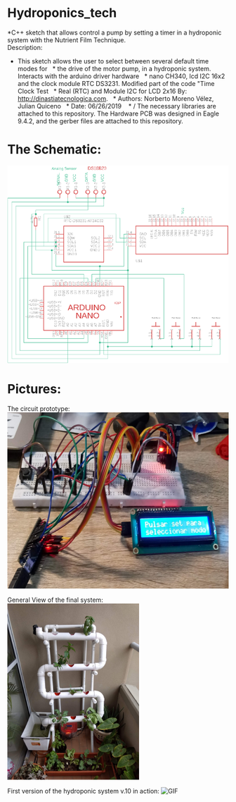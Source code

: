 # Hydroponics_tech
*C++ sketch that allows control a pump by setting a timer in a hydroponic system with the Nutrient Film Technique.
    
   Description: 
  * This sketch allows the user to select between several default time modes for
  * the drive of the motor pump, in a hydroponic system. Interacts with the arduino driver hardware
  * nano CH340, lcd I2C 16x2 and the clock module RTC DS3231. Modified part of the code "Time Clock Test
  * Real (RTC) and Module I2C for LCD 2x16 By: http://dinastiatecnologica.com.
  * Authors: Norberto Moreno Vélez, Julian Quiceno
  * Date: 06/26/2019
   * /
The necessary libraries are attached to this repository.
The Hardware PCB was designed in Eagle 9.4.2, and the gerber files are attached to this repository.

# The Schematic:
![Schematic_Hydroponic](Schematic_Hydroponic.png) 

# Pictures:
The circuit prototype:
<img src="https://github.com/NorberMV/Hydroponics_tech/blob/master/hidrophonicSys.jpg" alt="My Project GIF" height="400">

General View of the final system:
<img src="https://github.com/NorberMV/Hydroponics_tech/blob/master/hidrophonicSystem.jpg" alt="My Project GIF" height="400">

First version of the hydroponic system v.10 in action: 
<img src="https://github.com/NorberMV/Hydroponics_tech/blob/master/hydroponic2.gif" alt="GIF" height="400">
